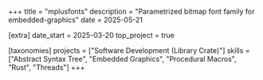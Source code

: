 +++
title = "mplusfonts"
description = "Parametrized bitmap font family for embedded-graphics"
date = 2025-05-21

[extra]
date_start = 2025-03-20
top_project = true

[taxonomies]
projects = ["Software Development (Library Crate)"]
skills = ["Abstract Syntax Tree", "Embedded Graphics", "Procedural Macros", "Rust", "Threads"]
+++
